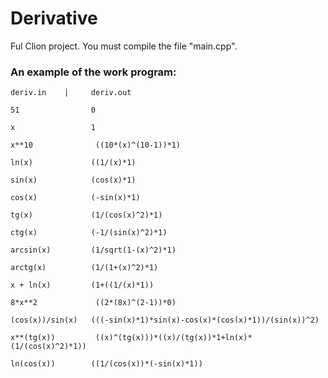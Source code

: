 # Derivative

Ful Clion project. You must compile the file "main.cpp".

### An example of the work program:      

    deriv.in    |     deriv.out

    51                0

    x                 1

    x**10              ((10*(x)^(10-1))*1)

    ln(x)             ((1/(x)*1)

    sin(x)            (cos(x)*1)

    cos(x)            (-sin(x)*1)

    tg(x)             (1/(cos(x)^2)*1)

    ctg(x)            (-1/(sin(x)^2)*1)
 
    arcsin(x)         (1/sqrt(1-(x)^2)*1)

    arctg(x)          (1/(1+(x)^2)*1)

    x + ln(x)         (1+((1/(x)*1))

    8*x**2             ((2*(8x)^(2-1))*0)

    (cos(x))/sin(x)   (((-sin(x)*1)*sin(x)-cos(x)*(cos(x)*1))/(sin(x))^2)

    x**(tg(x))         ((x)^(tg(x)))*((x)/(tg(x))*1+ln(x)*(1/(cos(x)^2)*1))

    ln(cos(x))        ((1/(cos(x))*(-sin(x)*1))